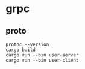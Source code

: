 # grpc
## proto

```
protoc --version
cargo build
cargo run --bin user-server
cargo run --bin user-client
```